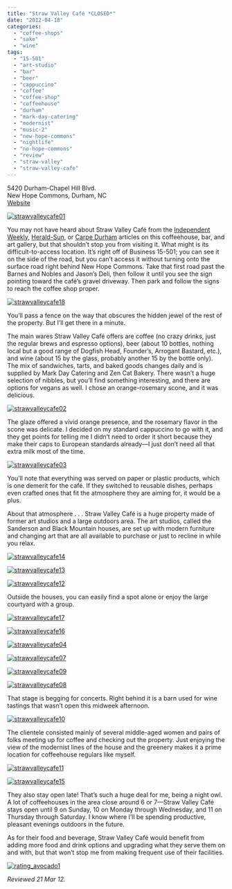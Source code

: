 ```yaml
---
title: "Straw Valley Café *CLOSED*"
date: "2012-04-18"
categories:
  - "coffee-shops"
  - "sake"
  - "wine"
tags:
  - "15-501"
  - "art-studio"
  - "bar"
  - "beer"
  - "cappuccino"
  - "coffee"
  - "coffee-shop"
  - "coffeehouse"
  - "durham"
  - "mark-day-catering"
  - "modernist"
  - "music-2"
  - "new-hope-commons"
  - "nightlife"
  - "no-hope-commons"
  - "review"
  - "straw-valley"
  - "straw-valley-cafe"
---
```


5420 Durham-Chapel Hill Blvd.\
New Hope Commons, Durham, NC\
[Website](http://strawvalleycafe.com/)

[![](http://s3.amazonaws.com/thegourmez-wpmedia/2012/04/strawvalleycafe01.jpg "strawvalleycafe01")](http://s3.amazonaws.com/thegourmez-wpmedia/2012/04/strawvalleycafe01.jpg)

You may not have heard about Straw Valley Café from the [Independent Weekly](http://www.indyweek.com/indyweek/straw-valley-cafe-an-oasis-near-the-interstate/Content?oid=2711836), [Herald-Sun](http://www.heraldsun.com/view/full_story/16006313/article-Straw-Valley-Caf%C3%A9---Wine-Shop-opens?instance=homefourthleft), or [Carpe Durham](https://thegourmez-wpmedia.s3.amazonaws.com/2011/12/10/straw-valley-cafe/) articles on this coffeehouse, bar, and art gallery, but that shouldn’t stop you from visiting it. What might is its difficult-to-access location. It’s right off of Business 15-501; you can see it on the side of the road, but you can’t access it without turning onto the surface road right behind New Hope Commons. Take that first road past the Barnes and Nobles and Jason’s Deli, then follow it until you see the sign pointing toward the café’s gravel driveway. Then park and follow the signs to reach the coffee shop proper.

[![](http://s3.amazonaws.com/thegourmez-wpmedia/2012/04/strawvalleycafe18.jpg "strawvalleycafe18")](http://s3.amazonaws.com/thegourmez-wpmedia/2012/04/strawvalleycafe18.jpg)

You’ll pass a fence on the way that obscures the hidden jewel of the rest of the property. But I’ll get there in a minute.

The main wares Straw Valley Café offers are coffee (no crazy drinks, just the regular brews and espresso options), beer (about 10 bottles, nothing local but a good range of Dogfish Head, Founder’s, Arrogant Bastard, etc.), and wine (about 15 by the glass, probably another 15 by the bottle only). The mix of sandwiches, tarts, and baked goods changes daily and is supplied by Mark Day Catering and Zen Cat Bakery. There wasn’t a huge selection of nibbles, but you’ll find something interesting, and there are options for vegans as well. I chose an orange-rosemary scone, and it was delicious.

[![](http://s3.amazonaws.com/thegourmez-wpmedia/2012/04/strawvalleycafe02.jpg "strawvalleycafe02")](http://s3.amazonaws.com/thegourmez-wpmedia/2012/04/strawvalleycafe02.jpg)

The glaze offered a vivid orange presence, and the rosemary flavor in the scone was delicate. I decided on my standard cappuccino to go with it, and they get points for telling me I didn’t need to order it short because they make their caps to European standards already—I just don’t need all that extra milk most of the time.

[![](http://s3.amazonaws.com/thegourmez-wpmedia/2012/04/strawvalleycafe03.jpg "strawvalleycafe03")](http://s3.amazonaws.com/thegourmez-wpmedia/2012/04/strawvalleycafe03.jpg)

You’ll note that everything was served on paper or plastic products, which is one demerit for the café. If they switched to reusable dishes, perhaps even crafted ones that fit the atmosphere they are aiming for, it would be a plus.

About that atmosphere . . . Straw Valley Café is a huge property made of former art studios and a large outdoors area. The art studios, called the Sanderson and Black Mountain houses, are set up with modern furniture and changing art that are all available to purchase or just to recline in while you relax.

[![](http://s3.amazonaws.com/thegourmez-wpmedia/2012/04/strawvalleycafe14.jpg "strawvalleycafe14")](http://s3.amazonaws.com/thegourmez-wpmedia/2012/04/strawvalleycafe14.jpg)

[![](http://s3.amazonaws.com/thegourmez-wpmedia/2012/04/strawvalleycafe13.jpg "strawvalleycafe13")](http://s3.amazonaws.com/thegourmez-wpmedia/2012/04/strawvalleycafe13.jpg)

[![](http://s3.amazonaws.com/thegourmez-wpmedia/2012/04/strawvalleycafe12.jpg "strawvalleycafe12")](http://s3.amazonaws.com/thegourmez-wpmedia/2012/04/strawvalleycafe12.jpg)

Outside the houses, you can easily find a spot alone or enjoy the large courtyard with a group.

[![](http://s3.amazonaws.com/thegourmez-wpmedia/2012/04/strawvalleycafe17.jpg "strawvalleycafe17")](http://s3.amazonaws.com/thegourmez-wpmedia/2012/04/strawvalleycafe17.jpg)

[![](http://s3.amazonaws.com/thegourmez-wpmedia/2012/04/strawvalleycafe16.jpg "strawvalleycafe16")](http://s3.amazonaws.com/thegourmez-wpmedia/2012/04/strawvalleycafe16.jpg)

[![](http://s3.amazonaws.com/thegourmez-wpmedia/2012/04/strawvalleycafe04.jpg "strawvalleycafe04")](http://s3.amazonaws.com/thegourmez-wpmedia/2012/04/strawvalleycafe04.jpg)

[![](http://s3.amazonaws.com/thegourmez-wpmedia/2012/04/strawvalleycafe07.jpg "strawvalleycafe07")](http://s3.amazonaws.com/thegourmez-wpmedia/2012/04/strawvalleycafe07.jpg)

[![](http://s3.amazonaws.com/thegourmez-wpmedia/2012/04/strawvalleycafe09.jpg "strawvalleycafe09")](http://s3.amazonaws.com/thegourmez-wpmedia/2012/04/strawvalleycafe09.jpg)

[![](http://s3.amazonaws.com/thegourmez-wpmedia/2012/04/strawvalleycafe08.jpg "strawvalleycafe08")](http://s3.amazonaws.com/thegourmez-wpmedia/2012/04/strawvalleycafe08.jpg)

That stage is begging for concerts. Right behind it is a barn used for wine tastings that wasn’t open this midweek afternoon.

[![](http://s3.amazonaws.com/thegourmez-wpmedia/2012/04/strawvalleycafe10.jpg "strawvalleycafe10")](http://s3.amazonaws.com/thegourmez-wpmedia/2012/04/strawvalleycafe10.jpg)

The clientele consisted mainly of several middle-aged women and pairs of folks meeting up for coffee and checking out the property. Just enjoying the view of the modernist lines of the house and the greenery makes it a prime location for coffeehouse regulars like myself.

[![](http://s3.amazonaws.com/thegourmez-wpmedia/2012/04/strawvalleycafe11.jpg "strawvalleycafe11")](http://s3.amazonaws.com/thegourmez-wpmedia/2012/04/strawvalleycafe11.jpg)

[![](http://s3.amazonaws.com/thegourmez-wpmedia/2012/04/strawvalleycafe15.jpg "strawvalleycafe15")](http://s3.amazonaws.com/thegourmez-wpmedia/2012/04/strawvalleycafe15.jpg)

They also stay open late! That’s such a huge deal for me, being a night owl. A lot of coffeehouses in the area close around 6 or 7—Straw Valley Café stays open until 9 on Sunday, 10 on Monday through Wednesday, and 11 on Thursday through Saturday. I know where I’ll be spending productive, pleasant evenings outdoors in the future.

As for their food and beverage, Straw Valley Café would benefit from adding more food and drink options and upgrading what they serve them on and with, but that won’t stop me from making frequent use of their facilities.

[![](http://s3.amazonaws.com/thegourmez-wpmedia/2009/02/rating_avocado1.gif "rating_avocado1")](http://s3.amazonaws.com/thegourmez-wpmedia/2009/02/rating_avocado1.gif)

_Reviewed 21 Mar 12._


